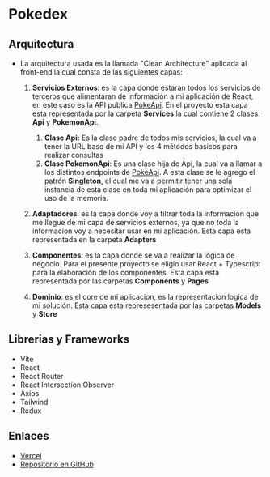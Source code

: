 # Pokedex
## Arquitectura
- La arquitectura usada es la llamada "Clean Architecture" aplicada al front-end la cual consta de las siguientes capas:
  1. **Servicios Externos**: es la capa donde estaran todos los servicios de terceros que alimentaran de información a mi aplicación de React, en este caso es la API publica [PokeApi](https://pokeapi.co/). En el proyecto esta capa esta representada por la carpeta **Services** la cual contiene 2 clases: **Api** y **PokemonApi**.
     1.  **Clase Api:** Es la clase padre de todos mis servicios, la cual va a tener la URL base de mi API y los 4 métodos basicos para realizar consultas 
     2.  **Clase PokemonApi**: Es una clase hija de Api, la cual va a llamar a los distintos endpoints de [PokeApi](https://pokeapi.co/). A esta clase se le agrego el patrón **Singleton**, el cual me va a permitir tener una sola instancia de esta clase en toda mi aplicación para optimizar el uso de la memoria.

   2. **Adaptadores**: es la capa donde voy a filtrar toda la informacion que me llegue de mi capa de servicios externos, ya que no toda la informacion voy a necesitar usar en mi aplicación. Esta capa esta representada  en la carpeta **Adapters**
   
   3. **Componentes**: es la capa donde se va a realizar la lógica de negocio. Para el presente proyecto se eligio usar React + Typescript para la elaboración de los componentes. Esta capa esta representada por las carpetas **Components** y **Pages**
   
   4. **Dominio**: es el core de mi aplicacion, es la representacion logica de mi solución. Esta capa esta represesentada por las carpetas **Models** y **Store**
## Librerias y Frameworks
   - Vite
   - React
   - React Router
   - React Intersection Observer
   - Axios
   - Tailwind
   - Redux
## Enlaces
- [Vercel](https://pokedex-lucas1619.vercel.app/)
- [Repositorio en GitHub](https://github.com/lucas1619/pokedex)